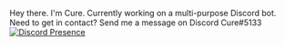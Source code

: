 Hey there. I'm Cure.
Currently working on a multi-purpose Discord bot.
Need to get in contact? Send me a message on Discord Cure#5133
[![Discord Presence](https://lanyard-profile-readme.vercel.app/api/94490510688792576?theme=dark&bg=809ecf&animated=false&hideDiscrim=true&borderRadius=30px)](https://discord.com/users/767406118192152596)

